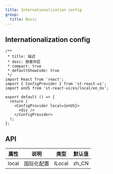 ```yaml
---
title: Internationalization config
group:
  title: Basic
---
```


## Internationalization config

```tsx
/**
 * title: 描述
 * desc: 嵌套外层
 * compact: true
 * defaultShowCode: true
 */
import React from 'react';
import { ConfigProvider } from 'st-react-ui';
import enUS from 'st-react-ui/es/local/en_Us';

export default () => {
  return (
    <ConfigProvider local={enUS}>
      <div />
    </ConfigProvider>
  );
};
```

## API

| 属性  | 说明       | 类型   | 默认值 |
| ----- | ---------- | ------ | ------ |
| local | 国际化配置 | ILocal | zh_CN  |
